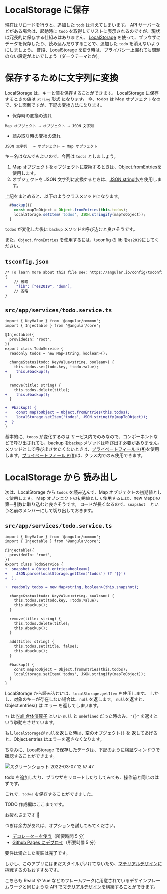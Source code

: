 [プライベートフィールド]: https://developer.mozilla.org/ja/docs/Web/JavaScript/Reference/Classes/Private_class_fields
[マテリアルデザイン]: https://material.angular.io/

# LocalStorage に保存

現在はリロードを行うと、追加した `todo` は消えてしまいます。
API サーバーなどがある場合は、起動時に `todo` を取得してリストに表示されるのですが、現状は冗長的に保存する仕組みはありません。
[LocalStorage](https://developer.mozilla.org/ja/docs/Web/API/Window/localStorage) を使って、ブラウザにデータを保存したり、読み込んだりすることで、追加した `todo` を消えないようにしましょう。
普段、LocalStorage を使う時は、プライバシー上漏れても問題のない設定がよいでしょう（ダークテーマとか)。

# 保存するために文字列に変換

LocalStorage は、キーと値を保存することができます。
LocalStorage に保存するときの値は `string` 形式 になります。
今、todos は Map オブジェクトなので、少し面倒ですが、下記の変換方法になります。

- 保存時の変換の流れ

```fish
Map オブジェクト → オブジェクト → JSON 文字列
```

- 読み取り時の変換の流れ

```fish
JSON 文字列　 → オブジェクト → Map オブジェクト
```

キー名はなんでもよいので、今回は `todos` としましょう。

1. Map オブジェクトをオブジェクトに変換するときは、[Object.fromEntries](https://developer.mozilla.org/ja/docs/Web/JavaScript/Reference/Global_Objects/Object/fromEntries)を使用します。
2. オブジェクトを JSON 文字列に変換するときは、[JSON.stringify](https://developer.mozilla.org/ja/docs/Web/JavaScript/Reference/Global_Objects/JSON/stringify)を使用します。

上記をまとめると、以下のようクラスメソッドになります。

```typescript
  #backup(){
    const mapToObject = Object.fromEntries(this.todos);
    localStorage.setItem('todos', JSON.stringify(mapToObject));
  }
```

`todos` が変化した後に `backup` メソッドを呼び込むと良さそうです。

また、`Object.fromEntries` を使用するには、tsconfig の lib を`es2019`にしてください。

## **`tsconfig.json`**

```diff
/* To learn more about this file see: https://angular.io/config/tsconfig. */
{
    // 省略
+    "lib": ["es2019", "dom"],
    // 省略
}
```

## **`src/app/services/todo.service.ts`**

```diff
import { KeyValue } from '@angular/common';
import { Injectable } from '@angular/core';

@Injectable({
  providedIn: 'root',
})
export class TodoService {
  readonly todos = new Map<string, boolean>();

  changeStatus(todo: KeyValue<string, boolean>) {
    this.todos.set(todo.key, !todo.value);
+    this.#backup();
  }

  remove(title: string) {
    this.todos.delete(title);
+    this.#backup();
  }

+  #backup() {
+    const mapToObject = Object.fromEntries(this.todos);
+    localStorage.setItem('todos', JSON.stringify(mapToObject));
+  }
}
```

基本的に、`todos` が変化するのは サービス内でのみなので、コンポーネントなどで呼び出されても、backup を`backup` メソッドは呼び出す必要がありません。 メソッドとして呼び出させたくないときは、[プライベートフィールド(#)][プライベートフィールド]を使用します。[プライベートフィールド(#)][プライベートフィールド]は、クラス内でのみ使用できます。

# LocalStorage から 読み出し

次は、LocalStorage から `todos` を読み込んで、Map オブジェクトの初期値として使用します。
Map オブジェクトの初期値として使用するには、new Map()の第一引数に取り込むと良さそうです。
コードが長くなるので、`snapshot`　という名前のメンバーにして切り出しておきます。

## **`src/app/services/todo.service.ts`**

```diff
import { KeyValue } from '@angular/common';
import { Injectable } from '@angular/core';

@Injectable({
  providedIn: 'root',
})
export class TodoService {
+  snapshot = Object.entries<boolean>(
+    JSON.parse(localStorage.getItem('todos') ?? '{}')
+  );

+  readonly todos = new Map<string, boolean>(this.snapshot);

  changeStatus(todo: KeyValue<string, boolean>) {
    this.todos.set(todo.key, !todo.value);
    this.#backup();
  }

  remove(title: string) {
    this.todos.delete(title);
    this.#backup();
  }

  add(title: string) {
    this.todos.set(title, false);
    this.#backup();
  }

  #backup() {
    const mapToObject = Object.fromEntries(this.todos);
    localStorage.setItem('todos', JSON.stringify(mapToObject));
  }
}
```

LocalStorage から読み込むには、`localStorage.getItem` を使用します。
しかし、対象のキーが存在しない場合は、`null` を返します。
`null`を返すと、Object.entries() は エラー を返してしまいます。

`??` は [Null 合体演算子](https://developer.mozilla.org/ja/docs/Web/JavaScript/Reference/Operators/Nullish_coalescing_operator) といい `null` と `undefined` だった時のみ、`"{}"` を返すという挙動をさせています。

もし`localStorage`が `null`を返した時は、空のオブジェクト`{}` を 返してあげると、Object.entries はエラーを返さなくなります。

ちなみに、LocalStorage で保存したデータは、下記のように検証ウィンドウで確認することができます。

![スクリーンショット 2022-03-07 12 57 47](https://user-images.githubusercontent.com/20474933/156965521-19a530be-bddd-4653-8cec-ad7633d4e3f0.png)

todo を追加したり、ブラウザをリロードしたりしてみても、操作前と同じのはずです。

これで、`todos` を保存することができました。

TODO 作成編はここまでです。

お疲れさまです 🐴

つぎは余力があれば、オプションを試してみてください。

- [デコレーターを使う](https://github.com/yuyakinjo/angular-todo/blob/main/markdowns/decorator.md)（所要時間 5 分）
- [Github Pages にデプロイ](https://github.com/yuyakinjo/angular-todo/blob/main/markdowns/deploy.md)（所要時間 5 分）

要件は満たした実装は完了です。

しかし、このアプリにはまだスタイルがいけてないため、[マテリアルデザイン][マテリアルデザイン]に挑戦するのもおすすめです。

こちらも React や Vue などのフレームワークに用意されているデザインフレームワークと同じような API で[マテリアルデザイン][マテリアルデザイン]を構築することができます。
